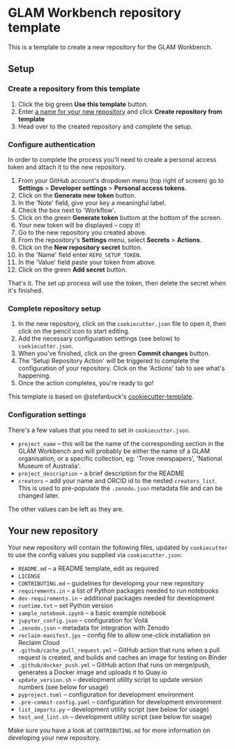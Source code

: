 # GLAM Workbench repository template

This is a template to create a new repository for the GLAM Workbench. 

## Setup

### Create a repository from this template

1. Click the big green **Use this template** button.
2. Enter [a name for your new repository](https://glam-workbench.net/get-involved/developing-repositories/#think-of-a-name) and click **Create repository from template**
3. Head over to the created repository and complete the setup.

### Configure authentication

In order to complete the process you'll need to create a personal access token and attach it to the new repository.

1. From your GitHub account's dropdown menu (top right of screen) go to **Settings** > **Developer settings** > **Personal access tokens**.
2. Click on the **Generate new token** button.
3. In the 'Note' field, give your key a meaningful label.
4. Check the box next to 'Workflow'.
5. Click on the green **Generate token** buttom at the bottom of the screen.
6. Your new token will be displayed – copy it!
7. Go to the new repository you created above.
8. From the repository's **Settings** menu, select **Secrets** > **Actions**.
9. Click on the **New repository secret** button.
10. In the 'Name' field enter `REPO_SETUP_TOKEN`.
11. In the 'Value' field paste your token from above.
12. Click on the green **Add secret** button.

That's it. The set up process will use the token, then delete the secret when it's finished.

### Complete repository setup

1. In the new repository, click on the `cookiecutter.json` file to open it, then click on the pencil icon to start editing.
2. Add the necessary configuration settings (see below) to `cookiecutter.json`.
3. When you've finished, click on the green **Commit changes** button.
4. The 'Setup Repository Action' will be triggered to complete the configuration of your repository. Click on the 'Actions' tab to see what's happening.
5. Once the action completes, you're ready to go!

This template is based on @stefanbuck's [cookiecutter-template](https://github.com/stefanbuck/cookiecutter-template).

### Configuration settings

There's a few values that you need to set in `cookiecutter.json`.

* `project_name` – this will be the name of the corresponding section in the GLAM Workbench and will probably be either the name of a GLAM organisation, or a specific collection, eg: 'Trove newspapers', 'National Museum of Australia'.
* `project_description` – a brief description for the README
* `creators` – add your name and ORCID id to the nested `creators_list`. This is used to pre-populate the `.zenodo.json` metadata file and can be changed later.

The other values can be left as they are.

## Your new repository

Your new repository will contain the following files, updated by `cookiecutter` to use the config values you supplied via `cookiecutter.json`:

* `README.md` – a README template, edit as required
* `LICENSE`
* `CONTRIBUTING.md` – guidelines for developing your new repository
* `requirements.in` – a list of Python packages needed to run notebooks
* `dev-requirements.in` – additional packages needed for development
* `runtime.txt` – set Python version
* `sample_notebook.ipynb` – a basic example notebook
* `jupyter_config.json` – configuration for Voilá
* `.zenodo.json` – metadata for integration with Zenodo
* `reclaim-manifest.jps` – config file to allow one-click installation on Reclaim Cloud
* `.github/cache_pull_request.yml` – GitHub action that runs when a pull request is created, and builds and caches an image for testing on Binder
* `.github/docker_push.yml` – GitHub action that runs on merge/push, generates a Docker image and uploads it to Quay.io
* `update_version.sh` – development utility script to update version numbers (see below for usage)
* `pyproject.toml` – configuration for development environment
* `.pre-commit-config.yaml` – configuration for development environment
* `list_imports.py` – development utility script (see below for usage)
* `test_and_lint.sh` – development utility script (see below for usage)

Make sure you have a look at `CONTRIBUTING.md` for more information on developing your new repository.

